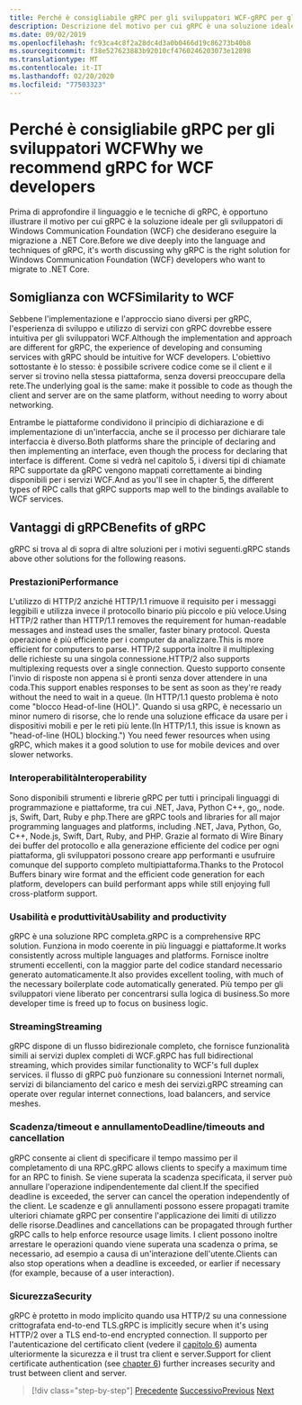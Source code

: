 ```yaml
---
title: Perché è consigliabile gRPC per gli sviluppatori WCF-gRPC per gli sviluppatori WCF
description: Descrizione del motivo per cui gRPC è una soluzione ideale per gli sviluppatori WCF che desiderano eseguire la migrazione a architetture e piattaforme moderne.
ms.date: 09/02/2019
ms.openlocfilehash: fc93ca4c8f2a28dc4d3a0b0466d19c86273b40b8
ms.sourcegitcommit: f38e527623883b92010cf4760246203073e12898
ms.translationtype: MT
ms.contentlocale: it-IT
ms.lasthandoff: 02/20/2020
ms.locfileid: "77503323"
---
```

# <a name="why-we-recommend-grpc-for-wcf-developers"></a><span data-ttu-id="816b7-103">Perché è consigliabile gRPC per gli sviluppatori WCF</span><span class="sxs-lookup"><span data-stu-id="816b7-103">Why we recommend gRPC for WCF developers</span></span>

<span data-ttu-id="816b7-104">Prima di approfondire il linguaggio e le tecniche di gRPC, è opportuno illustrare il motivo per cui gRPC è la soluzione ideale per gli sviluppatori di Windows Communication Foundation (WCF) che desiderano eseguire la migrazione a .NET Core.</span><span class="sxs-lookup"><span data-stu-id="816b7-104">Before we dive deeply into the language and techniques of gRPC, it's worth discussing why gRPC is the right solution for Windows Communication Foundation (WCF) developers who want to migrate to .NET Core.</span></span>

## <a name="similarity-to-wcf"></a><span data-ttu-id="816b7-105">Somiglianza con WCF</span><span class="sxs-lookup"><span data-stu-id="816b7-105">Similarity to WCF</span></span>

<span data-ttu-id="816b7-106">Sebbene l'implementazione e l'approccio siano diversi per gRPC, l'esperienza di sviluppo e utilizzo di servizi con gRPC dovrebbe essere intuitiva per gli sviluppatori WCF.</span><span class="sxs-lookup"><span data-stu-id="816b7-106">Although the implementation and approach are different for gRPC, the experience of developing and consuming services with gRPC should be intuitive for WCF developers.</span></span> <span data-ttu-id="816b7-107">L'obiettivo sottostante è lo stesso: è possibile scrivere codice come se il client e il server si trovino nella stessa piattaforma, senza doversi preoccupare della rete.</span><span class="sxs-lookup"><span data-stu-id="816b7-107">The underlying goal is the same: make it possible to code as though the client and server are on the same platform, without needing to worry about networking.</span></span> 

<span data-ttu-id="816b7-108">Entrambe le piattaforme condividono il principio di dichiarazione e di implementazione di un'interfaccia, anche se il processo per dichiarare tale interfaccia è diverso.</span><span class="sxs-lookup"><span data-stu-id="816b7-108">Both platforms share the principle of declaring and then implementing an interface, even though the process for declaring that interface is different.</span></span> <span data-ttu-id="816b7-109">Come si vedrà nel capitolo 5, i diversi tipi di chiamate RPC supportate da gRPC vengono mappati correttamente ai binding disponibili per i servizi WCF.</span><span class="sxs-lookup"><span data-stu-id="816b7-109">And as you'll see in chapter 5, the different types of RPC calls that gRPC supports map well to the bindings available to WCF services.</span></span>

## <a name="benefits-of-grpc"></a><span data-ttu-id="816b7-110">Vantaggi di gRPC</span><span class="sxs-lookup"><span data-stu-id="816b7-110">Benefits of gRPC</span></span>

<span data-ttu-id="816b7-111">gRPC si trova al di sopra di altre soluzioni per i motivi seguenti.</span><span class="sxs-lookup"><span data-stu-id="816b7-111">gRPC stands above other solutions for the following reasons.</span></span>

### <a name="performance"></a><span data-ttu-id="816b7-112">Prestazioni</span><span class="sxs-lookup"><span data-stu-id="816b7-112">Performance</span></span>

<span data-ttu-id="816b7-113">L'utilizzo di HTTP/2 anziché HTTP/1.1 rimuove il requisito per i messaggi leggibili e utilizza invece il protocollo binario più piccolo e più veloce.</span><span class="sxs-lookup"><span data-stu-id="816b7-113">Using HTTP/2 rather than HTTP/1.1 removes the requirement for human-readable messages and instead uses the smaller, faster binary protocol.</span></span> <span data-ttu-id="816b7-114">Questa operazione è più efficiente per i computer da analizzare.</span><span class="sxs-lookup"><span data-stu-id="816b7-114">This is more efficient for computers to parse.</span></span> <span data-ttu-id="816b7-115">HTTP/2 supporta inoltre il multiplexing delle richieste su una singola connessione.</span><span class="sxs-lookup"><span data-stu-id="816b7-115">HTTP/2 also supports multiplexing requests over a single connection.</span></span> <span data-ttu-id="816b7-116">Questo supporto consente l'invio di risposte non appena si è pronti senza dover attendere in una coda.</span><span class="sxs-lookup"><span data-stu-id="816b7-116">This support enables responses to be sent as soon as they're ready without the need to wait in a queue.</span></span> <span data-ttu-id="816b7-117">(In HTTP/1.1 questo problema è noto come "blocco Head-of-line (HOL)". Quando si usa gRPC, è necessario un minor numero di risorse, che lo rende una soluzione efficace da usare per i dispositivi mobili e per le reti più lente.</span><span class="sxs-lookup"><span data-stu-id="816b7-117">(In HTTP/1.1, this issue is known as "head-of-line (HOL) blocking.") You need fewer resources when using gRPC, which makes it a good solution to use for mobile devices and over slower networks.</span></span>

### <a name="interoperability"></a><span data-ttu-id="816b7-118">Interoperabilità</span><span class="sxs-lookup"><span data-stu-id="816b7-118">Interoperability</span></span>

<span data-ttu-id="816b7-119">Sono disponibili strumenti e librerie gRPC per tutti i principali linguaggi di programmazione e piattaforme, tra cui .NET, Java, Python C++, go,, node. js, Swift, Dart, Ruby e php.</span><span class="sxs-lookup"><span data-stu-id="816b7-119">There are gRPC tools and libraries for all major programming languages and platforms, including .NET, Java, Python, Go, C++, Node.js, Swift, Dart, Ruby, and PHP.</span></span> <span data-ttu-id="816b7-120">Grazie al formato di Wire Binary dei buffer del protocollo e alla generazione efficiente del codice per ogni piattaforma, gli sviluppatori possono creare app performanti e usufruire comunque del supporto completo multipiattaforma.</span><span class="sxs-lookup"><span data-stu-id="816b7-120">Thanks to the Protocol Buffers binary wire format and the efficient code generation for each platform, developers can build performant apps while still enjoying full cross-platform support.</span></span>

### <a name="usability-and-productivity"></a><span data-ttu-id="816b7-121">Usabilità e produttività</span><span class="sxs-lookup"><span data-stu-id="816b7-121">Usability and productivity</span></span>

<span data-ttu-id="816b7-122">gRPC è una soluzione RPC completa.</span><span class="sxs-lookup"><span data-stu-id="816b7-122">gRPC is a comprehensive RPC solution.</span></span> <span data-ttu-id="816b7-123">Funziona in modo coerente in più linguaggi e piattaforme.</span><span class="sxs-lookup"><span data-stu-id="816b7-123">It works consistently across multiple languages and platforms.</span></span> <span data-ttu-id="816b7-124">Fornisce inoltre strumenti eccellenti, con la maggior parte del codice standard necessario generato automaticamente.</span><span class="sxs-lookup"><span data-stu-id="816b7-124">It also provides excellent tooling, with much of the necessary boilerplate code automatically generated.</span></span> <span data-ttu-id="816b7-125">Più tempo per gli sviluppatori viene liberato per concentrarsi sulla logica di business.</span><span class="sxs-lookup"><span data-stu-id="816b7-125">So more developer time is freed up to focus on business logic.</span></span>

### <a name="streaming"></a><span data-ttu-id="816b7-126">Streaming</span><span class="sxs-lookup"><span data-stu-id="816b7-126">Streaming</span></span>

<span data-ttu-id="816b7-127">gRPC dispone di un flusso bidirezionale completo, che fornisce funzionalità simili ai servizi duplex completi di WCF.</span><span class="sxs-lookup"><span data-stu-id="816b7-127">gRPC has full bidirectional streaming, which provides similar functionality to WCF's full duplex services.</span></span> <span data-ttu-id="816b7-128">il flusso di gRPC può funzionare su connessioni Internet normali, servizi di bilanciamento del carico e mesh dei servizi.</span><span class="sxs-lookup"><span data-stu-id="816b7-128">gRPC streaming can operate over regular internet connections, load balancers, and service meshes.</span></span>

### <a name="deadlinetimeouts-and-cancellation"></a><span data-ttu-id="816b7-129">Scadenza/timeout e annullamento</span><span class="sxs-lookup"><span data-stu-id="816b7-129">Deadline/timeouts and cancellation</span></span>

<span data-ttu-id="816b7-130">gRPC consente ai client di specificare il tempo massimo per il completamento di una RPC.</span><span class="sxs-lookup"><span data-stu-id="816b7-130">gRPC allows clients to specify a maximum time for an RPC to finish.</span></span> <span data-ttu-id="816b7-131">Se viene superata la scadenza specificata, il server può annullare l'operazione indipendentemente dal client.</span><span class="sxs-lookup"><span data-stu-id="816b7-131">If the specified deadline is exceeded, the server can cancel the operation independently of the client.</span></span> <span data-ttu-id="816b7-132">Le scadenze e gli annullamenti possono essere propagati tramite ulteriori chiamate gRPC per consentire l'applicazione dei limiti di utilizzo delle risorse.</span><span class="sxs-lookup"><span data-stu-id="816b7-132">Deadlines and cancellations can be propagated through further gRPC calls to help enforce resource usage limits.</span></span> <span data-ttu-id="816b7-133">I client possono inoltre arrestare le operazioni quando viene superata una scadenza o prima, se necessario, ad esempio a causa di un'interazione dell'utente.</span><span class="sxs-lookup"><span data-stu-id="816b7-133">Clients can also stop operations when a deadline is exceeded, or earlier if necessary (for example, because of a user interaction).</span></span>

### <a name="security"></a><span data-ttu-id="816b7-134">Sicurezza</span><span class="sxs-lookup"><span data-stu-id="816b7-134">Security</span></span>

<span data-ttu-id="816b7-135">gRPC è protetto in modo implicito quando usa HTTP/2 su una connessione crittografata end-to-end TLS.</span><span class="sxs-lookup"><span data-stu-id="816b7-135">gRPC is implicitly secure when it's using HTTP/2 over a TLS end-to-end encrypted connection.</span></span> <span data-ttu-id="816b7-136">Il supporto per l'autenticazione del certificato client (vedere il [capitolo 6](security.md)) aumenta ulteriormente la sicurezza e il trust tra client e server.</span><span class="sxs-lookup"><span data-stu-id="816b7-136">Support for client certificate authentication (see [chapter 6](security.md)) further increases security and trust between client and server.</span></span>

>[!div class="step-by-step"]
><span data-ttu-id="816b7-137">[Precedente](network-protocols.md)
>[Successivo](protocol-buffers.md)</span><span class="sxs-lookup"><span data-stu-id="816b7-137">[Previous](network-protocols.md)
[Next](protocol-buffers.md)</span></span>
